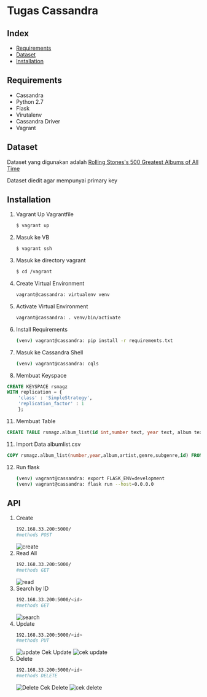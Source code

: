 # **Tugas Cassandra**

## **Index**
- [Requirements](#Requirements)
- [Dataset](#Dataset)
- [Installation](#Installation)
  
## **Requirements**
- Cassandra
- Python 2.7
- Flask
- Virutalenv
- Cassandra Driver
- Vagrant

## **Dataset**
Dataset yang digunakan adalah [Rolling Stones's 500 Greatest Albums of All Time](https://www.kaggle.com/notgibs/500-greatest-albums-of-all-time-rolling-stone)

Dataset diedit agar mempunyai primary key

## **Installation**
1. Vagrant Up Vagrantfile
   ```sh
   $ vagrant up
   ```
2. Masuk ke VB
   ```sh
   $ vagrant ssh
   ```
3. Masuk ke directory vagrant
   ```sh
   $ cd /vagrant
   ```
4. Create Virtual Environment
   ```sh
   vagrant@cassandra: virtualenv venv
   ```
5. Activate Virtual Environment
   ```sh
   vagrant@cassandra: . venv/bin/activate
   ```
6. Install Requirements
   ```sh
   (venv) vagrant@cassandra: pip install -r requirements.txt
   ```
7. Masuk ke Cassandra Shell
   ```sh
   (venv) vagrant@cassandra: cqls
   ```
8.  Membuat Keyspace
   ```SQL
   CREATE KEYSPACE rsmagz
   WITH replication = {
       'class' : 'SimpleStrategy',
       'replication_factor' : 1
       };
   ```
11. Membuat Table
   ```SQL
   CREATE TABLE rsmagz.album_list(id int,number text, year text, album text, artist text, genre text, subgenre text, PRIMARY KEY(id));
   ```
11. Import Data albumlist.csv
   ```SQL
   COPY rsmagz.album_list(number,year,album,artist,genre,subgenre,id) FROM 'albumlist.csv' WITH HEADER = TRUE;
   ```
12. Run flask
    ```sh
    (venv) vagrant@cassandra: export FLASK_ENV=development
    (venv) vagrant@cassandra: flask run --host=0.0.0.0
    ```

## **API**
1. Create
   ```sh
   192.168.33.200:5000/
   #methods POST
   ```
   ![create](images/create.png)
2. Read All
   ```sh
   192.168.33.200:5000/
   #methods GET
   ```
   ![read](images/readall.png)
3. Search by ID
   ```sh
   192.168.33.200:5000/<id>
   #methods GET
   ```
   ![search](images/search.png)
4. Update
   ```sh
   192.168.33.200:5000/<id>
   #methods PUT
   ```
   ![update](images/update.png)
   Cek Update
   ![cek update](images/cekupdate.png)
5. Delete
   ```sh
   192.168.33.200:5000/<id>
   #methods DELETE
   ```
   ![Delete](images/delete.png)
   Cek Delete
   ![cek delete](images/cekdelete.png)
